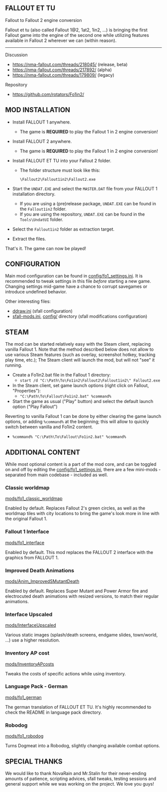 FALLOUT ET TU
-------------
Fallout to Fallout 2 engine conversion


Fallout et tu (also called Fallout 1@2, 1at2, 1in2, ...) is bringing the first Fallout game into the engine of the second one while utilizing features available in Fallout 2 wherever we can (within reason).

---

Discussion
- https://nma-fallout.com/threads/218045/ (release, beta)
- https://nma-fallout.com/threads/217892/ (alpha)
- https://nma-fallout.com/threads/179809/ (legacy)

Repository
- https://github.com/rotators/Fo1in2/


MOD INSTALLATION
----------------

- Install FALLOUT 1 anywhere.
  - The game is **REQUIRED** to play the Fallout 1 in 2 engine conversion!

- Install FALLOUT 2 anywhere.
  - The game is **REQUIRED** to play the Fallout 1 in 2 engine conversion!

- Install FALLOUT ET TU into your Fallout 2 folder.
  - The folder structure must look like this:
    ```
    \Fallout2\Fallout1in2\Fallout2.exe
    ```

- Start the `UNDAT.EXE` and select the `MASTER.DAT` file from your FALLOUT 1 installation directory.
  - If you are using a (pre)release package, `UNDAT.EXE` can be found in the `Fallout1in2` folder.
  - If you are using the repository, `UNDAT.EXE` can be found in the `Tools\UndatUI` folder.

- Select the `Fallout1in2` folder as extraction target.

- Extract the files.

That's it. The game can now be played!


CONFIGURATION
-------------

Main mod configuration can be found in [config/fo1_settings.ini](config/fo1_settings.ini). It is recommended to tweak settings in this file _before_ starting a new game. Changing settings mid-game have a chance to corrupt savegames or introduce undefined behavior.

Other interesting files:
- [ddraw.ini](ddraw.ini) (sfall configuration)
- [sfall-mods.ini](sfall-mods.ini), [config/](config/) directory (sfall modifications configuration)


STEAM
-----------------

The mod can be started relatively easy with the Steam client, replacing vanilla Fallout 1. Note that the method described below does not allow to use various Steam features (such as overlay, screenshot hotkey, tracking play time, etc.); The Steam client will launch the mod, but will not "see" it running.

- Create a Fo1in2.bat file in the Fallout 1 directory:
  - `start /d "C:\Path\To\Fo1in2\Fallout2\Fallout1in2\" Fallout2.exe`
- In the Steam client, set game launch options (right click on Fallout, "Properties"):
  - `"C:\Path\To\Fallout\Fo1in2.bat" %command%`
- Start the game as usual ("Play" button) and select the default launch option ("Play Fallout")

Reverting to vanilla Fallout 1 can be done by either clearing the game launch options, or adding `%command%` at the beginning; this will allow to quickly switch between vanilla and Fo1in2 content.
- `%command% "C:\Path\To\Fallout\Fo1in2.bat" %command%`


ADDITIONAL CONTENT
------------------

While most optional content is a part of the mod core, and can be toggled on and off by editing the [config/fo1_settings.ini](config/fo1_settings.ini), there are a few mini-mods - separated from main codebase - included as well.

### Classic worldmap ###
[mods/fo1_classic_worldmap](mods/fo1_classic_worldmap)

Enabled by default. Replaces Fallout 2's green circles, as well as the worldmap tiles with city locations to bring the game's look more in line with the original Fallout 1.

### Fallout 1 Interface ###
[mods/fo1_interface](mods/fo1_interface)

Enabled by default. This mod replaces the FALLOUT 2 interface with the graphics from FALLOUT 1.

### Improved Death Animations ###
[mods/Anim_ImprovedSMutantDeath](mods/Anim_ImprovedSMutantDeath)

Enabled by default. Replaces Super Mutant and Power Armor fire and electrocuted death animations with resized versions, to match their regular animations.

### Interface Upscaled ###
[mods/InterfaceUpscaled](mods/InterfaceUpscaled)

Various static images (splash/death screens, endgame slides, town/world, ...) use a higher resolution.

### Inventory AP cost ###
[mods/InventoryAPcosts](mods/InventoryAPcosts)

Tweaks the costs of specific actions while using inventory.

### Language Pack - German ###
[mods/fo1_german](mods/fo1_german)

The german translation of FALLOUT ET TU. It's highly recommended to check the README in language pack directory.

### Robodog ###
[mods/fo1_robodog](mods/fo1_robodog)

Turns Dogmeat into a Robodog, slightly changing available combat options.


SPECIAL THANKS
--------------

We would like to thank NovaRain and Mr.Stalin for their never-ending amounts of patience, scripting advices, sfall tweaks, testing sessions and general support while we was working on the project.
We love you guys!
